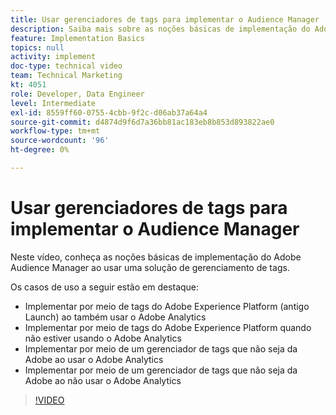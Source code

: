 ```yaml
---
title: Usar gerenciadores de tags para implementar o Audience Manager
description: Saiba mais sobre as noções básicas de implementação do Adobe Audience Manager ao usar uma solução de gerenciamento de tags.
feature: Implementation Basics
topics: null
activity: implement
doc-type: technical video
team: Technical Marketing
kt: 4051
role: Developer, Data Engineer
level: Intermediate
exl-id: 8559ff60-0755-4cbb-9f2c-d06ab37a64a4
source-git-commit: d4874d9f6d7a36bb81ac183eb8b853d893822ae0
workflow-type: tm+mt
source-wordcount: '96'
ht-degree: 0%

---
```


# Usar gerenciadores de tags para implementar o Audience Manager

Neste vídeo, conheça as noções básicas de implementação do Adobe Audience Manager ao usar uma solução de gerenciamento de tags.

Os casos de uso a seguir estão em destaque:

* Implementar por meio de tags do Adobe Experience Platform (antigo Launch) ao também usar o Adobe Analytics
* Implementar por meio de tags do Adobe Experience Platform quando não estiver usando o Adobe Analytics
* Implementar por meio de um gerenciador de tags que não seja da Adobe ao usar o Adobe Analytics
* Implementar por meio de um gerenciador de tags que não seja da Adobe ao não usar o Adobe Analytics

>[!VIDEO](https://video.tv.adobe.com/v/29964/?quality=12)
